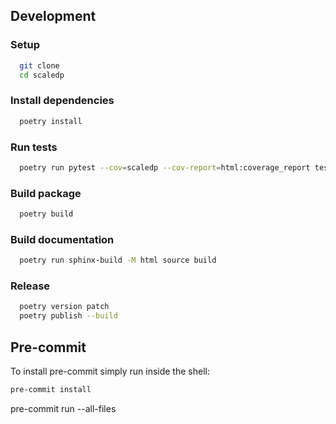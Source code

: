 

## Development

### Setup

```bash
  git clone
  cd scaledp
```

### Install dependencies

```bash
  poetry install
```

### Run tests

```bash
  poetry run pytest --cov=scaledp --cov-report=html:coverage_report tests/ 
```

### Build package

```bash
  poetry build
```

### Build documentation

```bash
  poetry run sphinx-build -M html source build
```

### Release

```bash
  poetry version patch
  poetry publish --build
```


## Pre-commit

To install pre-commit simply run inside the shell:
```bash
pre-commit install
```

pre-commit run --all-files

